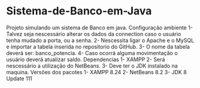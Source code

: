 # Sistema-de-Banco-em-Java
Projeto simulando um sistema de Banco em java.
Configuração ambiente
1- Talvez seja nescessário alterar os dados da connection caso o usuário tenha mudado a porta, ou a senha.
2- Nescessita ligar o Apache e o MySQL e importar a tabela inserida no repositorio do GitHub.
3- O nome da tabela deverá ser: banco_potencia.
4- Caso ocorrá alguma movimentação o usuário deverá atualizar saldo.
Dependencias
1- XAMPP
2- Será nescessário a utilização do NetBeans.
3- Deve ter o JDK instalado na maquina.
Versões dos pacotes
1- XAMPP 8.24
2- NetBeans 8.2
3- JDK 8 Update 111

